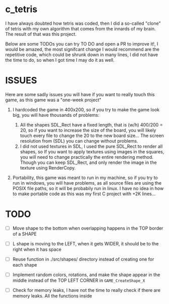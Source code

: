 # c_tetris

I have always doubted how tetris was coded, then I did a so-called "clone" of tetris with my own algorithm that comes from the innards of my brain.
The result of that was this project.

Below are some TODOs you can try TO DO and open a PR to improve it!, I would be amazed, the most signifcant change I would recommend are the repetitive code,
which could be shrunk down in many lines, I did not have the time to do, so when I got time I may do it as well.

# ISSUES
Here are some sadly issues you will have if you want to really touch this game, as this game was a "one-week project"

1. I hardcoded the game in 400x200, so if you try to make the game look big, you will have thousands of problems:
   1. All the shapes SDL_Rect have a fixed length, that is (w/h) 400/200 = 20, so if you want to increase the size of the board, you will likely touch every file to change the 20 to the new board size... The screen resolution from (SDL) you can change without problems.
   2. I did not used textures in SDL, I used the pure SDL_Rect to render all shapes, so If you want to apply textures using images in the squares, you will need to change practically the entire rendering method. Though you can keep SDL_Rect, and only render the image in the texture using RenderCopy.

2. Portability, this game was meant to run in my machine, so if you try to run in windows, you will have problems, as all source files are using the POSIX file paths, so it will be probabily run in linux. I have no idea in how to make portable code as this was my first C project with +2K lines...


# TODO

- [ ] Move shape to the bottom when overlapping happens in the TOP border of a SHAPE
- [ ] L shape is moving to the LEFT, when it gets WIDER, it should be to the right when it has space
- [ ] Reuse function in ./src/shapes/ directory instead of creating one for each shape
- [ ] Implement random colors, rotations, and make the shape appear in the middle instead of the TOP LEFT CORNER in `GAME_CreateShape_X`
- [ ] Check for memory leaks, I have not the time to really check if there are memory leaks. All the functions inside

